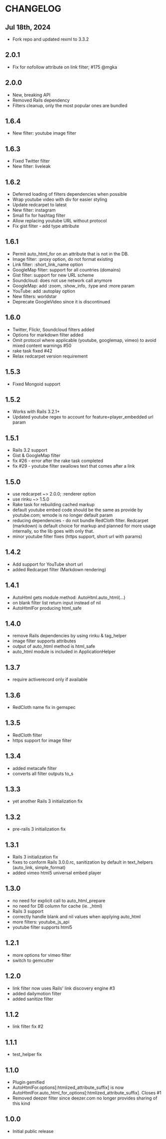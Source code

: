 CHANGELOG
=========

## Jul 18th, 2024

* Fork repo and updated rexml to 3.3.2

## 2.0.1

* Fix for nofollow attribute on link filter; #175 @mgka

## 2.0.0

* New, breaking API
* Removed Rails dependency
* Filters cleanup, only the most popular ones are bundled

## 1.6.4

* New filter: youtube image filter 

## 1.6.3

* Fixed Twitter filter
* New filter: liveleak

## 1.6.2

* Deferred loading of filters dependencies when possible
* Wrap youtube video with div for easier styling
* Update redcarpet to latest
* New filter: instagram 
* Small fix for hashtag filter
* Allow replacing youtube URL without protocol
* Fix gist filter - add type attribute

## 1.6.1

* Permit auto_html_for on an attribute that is not in the DB.
* Image filter: :proxy option, do not format existing <img> 
* Link filter: :short_link_name option
* GoogleMap filter: support for all countries (domains)
* Gist filter: support for new URL scheme
* Soundcloud: does not use network call anymore
* GoogleMap: add :zoom, :show_info, :type and :more param
* YouTube: add :autoplay option
* New filters: worldstar
* Deprecate GoogleVideo since it is discontinued

## 1.6.0

* Twitter, Flickr, Soundcloud filters added
* Options for markdown filter added
* Omit protocol where applicable (youtube, googlemap, vimeo) to avoid mixed content warnings #50
* rake task fixed #42
* Relax redcarpet version requirement

## 1.5.3

* Fixed Mongoid support

## 1.5.2

* Works with Rails 3.2.1+ 
* Updated youtube regex to account for feature=player_embedded url param

## 1.5.1

* Rails 3.2 support 
* Gist & GoogleMap filter
* fix #26 - error after the rake task completed
* fix #29 - youtube filter swallows text that comes after a link

## 1.5.0

* use redcarpet ~> 2.0.0; :renderer option
* use rinku ~> 1.5.0
* Rake task for rebuilding cached markup
* default youtube embed code should be the same as provide by youtube.com; wmode is no longer default param
* reducing dependencies - do not bundle RedCloth filter. Redcarpet (markdown) is default choice for markup and planned for more usage internally, so the lib goes with only that.
* minor youtube filter fixes (https support, short url with params)

## 1.4.2

* Add support for YouTube short url
* added Redcarpet filter (Markdown rendering)

## 1.4.1

* AutoHtml gets module method: AutoHtml.auto_html(...)
* on blank filter list return input instead of nil
* AutoHtmlFor producing html_safe

## 1.4.0

* remove Rails dependencies by using rinku & tag_helper
* image filter supports attributes
* output of auto_html method is html_safe
* auto_html module is included in ApplicationHelper

## 1.3.7

* require activerecord only if available

## 1.3.6

* RedCloth name fix in gemspec

## 1.3.5

* RedCloth filter
* https support for image filter

## 1.3.4

* added metacafe filter
* converts all filter outputs to_s

## 1.3.3

* yet another Rails 3 initialization fix

## 1.3.2

* pre-rails 3 initialization fix

## 1.3.1

* Rails 3 initialization fix
* fixes to conform Rails 3.0.0.rc, sanitization by default in text_helpers (auto_link, simple_format)
* added vimeo html5 universal embed player 

## 1.3.0

* no need for explicit call to auto_html_prepare
* no need for DB column for cache (ie. _html)
* Rails 3 support
* correctly handle blank and nil values when applying auto_html
* more filters: youtube_js_api
* youtube filter supports html5


## 1.2.1

* more options for vimeo filter
* switch to gemcutter

## 1.2.0

* link filter now uses Rails' link discovery engine #3
* added dailymotion filter
* added sanitize filter

## 1.1.2

* link filter fix #2

## 1.1.1

* test_helper fix

## 1.1.0

* Plugin gemified
* AutoHtmlFor.options[:htmlized_attribute_suffix] is now AutoHtmlFor.auto_html_for_options[:htmlized_attribute_suffix]. Closes #1
* Removed deezer filter since deezer.com no longer provides sharing of this kind

## 1.0.0

* Initial public release

